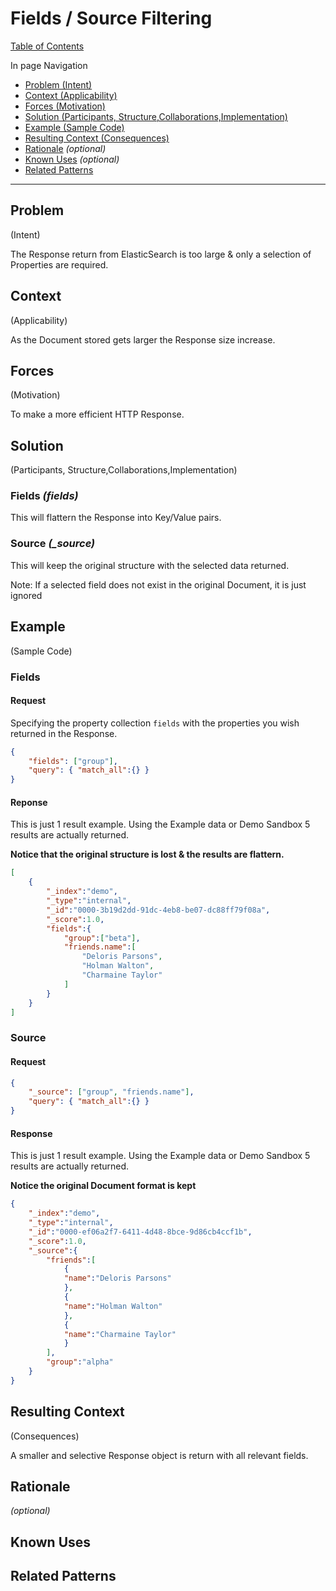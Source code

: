 # Fields / Source Filtering

[Table of Contents](/README.md)

In page Navigation

* [Problem (Intent)](#problem)
* [Context (Applicability)](#context)
* [Forces (Motivation)](#forces)
* [Solution (Participants, Structure,Collaborations,Implementation)](#solution)
* [Example (Sample Code)](#example)
* [Resulting Context (Consequences)](#resulting-context)
* [Rationale](#rationale) *(optional)*
* [Known Uses](#known-uses) *(optional)*
* [Related Patterns](#related-patterns)

---

## Problem
(Intent)

The Response return from ElasticSearch is too large & only a selection of Properties are required.

## Context
(Applicability)

As the Document stored gets larger the Response size increase.

## Forces
(Motivation)

To make a more efficient HTTP Response. 

## Solution
(Participants, Structure,Collaborations,Implementation)

### Fields *(fields)*

This will flattern the Response into Key/Value pairs.

### Source *(_source)*

This will keep the original structure with the selected data returned. 

Note: If a selected field does not exist in the original Document, it is just ignored

## Example
(Sample Code)

### Fields

#### Request

Specifying the property collection `fields` with the properties you wish returned in the Response.

```json
{ 
    "fields": ["group"],
    "query": { "match_all":{} }
}
```

#### Reponse

This is just 1 result example. Using the Example data or Demo Sandbox 5 results are actually returned.

**Notice that the original structure is lost & the results are flattern.**

```json
[
    {
        "_index":"demo",
        "_type":"internal",
        "_id":"0000-3b19d2dd-91dc-4eb8-be07-dc88ff79f08a",
        "_score":1.0,
        "fields":{
            "group":["beta"],
            "friends.name":[
                "Deloris Parsons",
                "Holman Walton",
                "Charmaine Taylor"
            ]
        }
    }
]
```

### Source

#### Request

```json
{ 
    "_source": ["group", "friends.name"],
    "query": { "match_all":{} }
}
```

#### Response

This is just 1 result example. Using the Example data or Demo Sandbox 5 results are actually returned.

**Notice the original Document format is kept**

```json
{
    "_index":"demo",
    "_type":"internal",
    "_id":"0000-ef06a2f7-6411-4d48-8bce-9d86cb4ccf1b",
    "_score":1.0,
    "_source":{
        "friends":[
            {
            "name":"Deloris Parsons"
            },
            {
            "name":"Holman Walton"
            },
            {
            "name":"Charmaine Taylor"
            }
        ],
        "group":"alpha"
    }
}
```

## Resulting Context
(Consequences)

A smaller and selective Response object is return with all relevant fields.

## Rationale
*(optional)*

## Known Uses

## Related Patterns
